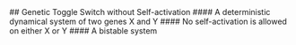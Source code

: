 <a name="title" />
## Genetic Toggle Switch without Self-activation 
#### A deterministic dynamical system of two genes X and Y
#### No self-activation is allowed on either X or Y
#### A bistable system
